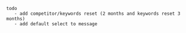     todo
       - add competitor/keywords reset (2 months and keywords reset 3 months) 
       - add default select to message 
